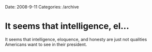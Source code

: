 Date: 2008-9-11
Categories: /archive

# It seems that intelligence, el...

It seems that intelligence, eloquence, and honesty are just not qualities Americans want to see in their president.
